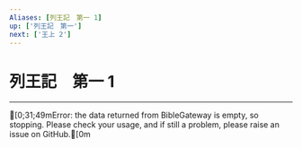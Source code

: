 ```yaml
---
Aliases: [列王記　第一 1]
up: ['列王記　第一']
next: ['王上 2']
---
```

# 列王記　第一 1

***
[0;31;49mError: the data returned from BibleGateway is empty, so stopping. Please check your usage, and if still a problem, please raise an issue on GitHub.[0m
